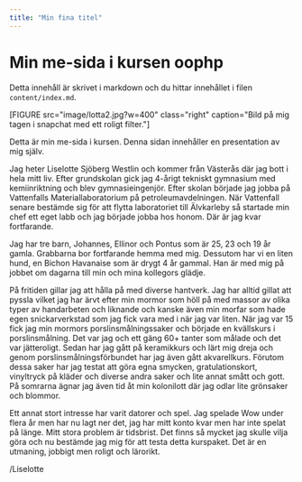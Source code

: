```yaml
---
title: "Min fina titel"
---
```

Min me-sida i kursen oophp
=========================

Detta innehåll är skrivet i markdown och du hittar innehållet i filen `content/index.md`.

[FIGURE src="image/lotta2.jpg?w=400" class="right" caption="Bild på mig tagen i snapchat med ett roligt filter."]

Detta är min me-sida i kursen. Denna sidan innehåller en presentation av mig själv.

Jag heter Liselotte Sjöberg Westlin och kommer från Västerås där jag bott i hela mitt liv. Efter grundskolan gick jag 4-årigt tekniskt gymnasium med kemiinriktning och blev gymnasieingenjör. Efter skolan började jag jobba på Vattenfalls Materiallaboratorium på petroleumavdelningen. När Vattenfall senare bestämde sig för att flytta laboratoriet till Älvkarleby så startade min chef ett eget labb och jag började jobba hos honom. Där är jag kvar fortfarande.

Jag har tre barn, Johannes, Ellinor och Pontus som är 25, 23 och 19 år gamla. Grabbarna bor fortfarande hemma med mig. Dessutom har vi en liten hund, en Bichon Havanaise som är drygt 4 år gammal. Han är med mig på jobbet om dagarna till min och mina kollegors glädje.

På fritiden gillar jag att hålla på med diverse hantverk. Jag har alltid gillat att pyssla vilket jag har ärvt efter min mormor som höll på med massor av olika typer av handarbeten och liknande och kanske även min morfar som hade egen snickarverkstad som jag fick vara med i när jag var liten. När jag var 15 fick jag min mormors porslinsmålningssaker och började en kvällskurs i porslinsmålning. Det var jag och ett gäng 60+ tanter som målade och det var jätteroligt. Sedan har jag gått på keramikkurs och lärt mig dreja och genom porslinsmålningsförbundet har jag även gått akvarellkurs. Förutom dessa saker har jag testat att göra egna smycken, gratulationskort, vinyltryck på kläder och diverse andra saker och lite annat smått och gott. På somrarna ägnar jag även tid åt min kolonilott där jag odlar lite grönsaker och blommor.

Ett annat stort intresse har varit datorer och spel. Jag spelade Wow under flera år men har nu lagt ner det, jag har mitt konto kvar men har inte spelat på länge. Mitt stora problem är tidsbrist. Det finns så mycket jag skulle vilja göra och nu bestämde jag mig för att testa detta kurspaket. Det är en utmaning, jobbigt men roligt och lärorikt.

/Liselotte
